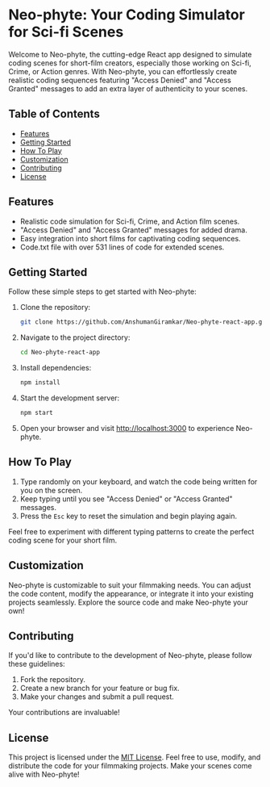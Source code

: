 # Neo-phyte: Your Coding Simulator for Sci-fi Scenes

Welcome to Neo-phyte, the cutting-edge React app designed to simulate coding scenes for short-film creators, especially those working on Sci-fi, Crime, or Action genres. With Neo-phyte, you can effortlessly create realistic coding sequences featuring "Access Denied" and "Access Granted" messages to add an extra layer of authenticity to your scenes.

## Table of Contents

- [Features](#features)
- [Getting Started](#getting-started)
- [How To Play](#how-to-play)
- [Customization](#customization)
- [Contributing](#contributing)
- [License](#license)

## Features

- Realistic code simulation for Sci-fi, Crime, and Action film scenes.
- "Access Denied" and "Access Granted" messages for added drama.
- Easy integration into short films for captivating coding sequences.
- Code.txt file with over 531 lines of code for extended scenes.

## Getting Started

Follow these simple steps to get started with Neo-phyte:

1. Clone the repository:

    ```bash
    git clone https://github.com/AnshumanGiramkar/Neo-phyte-react-app.git
    ```

2. Navigate to the project directory:

    ```bash
    cd Neo-phyte-react-app
    ```

3. Install dependencies:

    ```bash
    npm install
    ```

4. Start the development server:

    ```bash
    npm start
    ```

5. Open your browser and visit [http://localhost:3000](http://localhost:3000) to experience Neo-phyte.

## How To Play

1. Type randomly on your keyboard, and watch the code being written for you on the screen.
2. Keep typing until you see "Access Denied" or "Access Granted" messages.
3. Press the `Esc` key to reset the simulation and begin playing again.

Feel free to experiment with different typing patterns to create the perfect coding scene for your short film.

## Customization

Neo-phyte is customizable to suit your filmmaking needs. You can adjust the code content, modify the appearance, or integrate it into your existing projects seamlessly. Explore the source code and make Neo-phyte your own!

## Contributing

If you'd like to contribute to the development of Neo-phyte, please follow these guidelines:

1. Fork the repository.
2. Create a new branch for your feature or bug fix.
3. Make your changes and submit a pull request.

Your contributions are invaluable!

## License

This project is licensed under the [MIT License](LICENSE). Feel free to use, modify, and distribute the code for your filmmaking projects. Make your scenes come alive with Neo-phyte!
